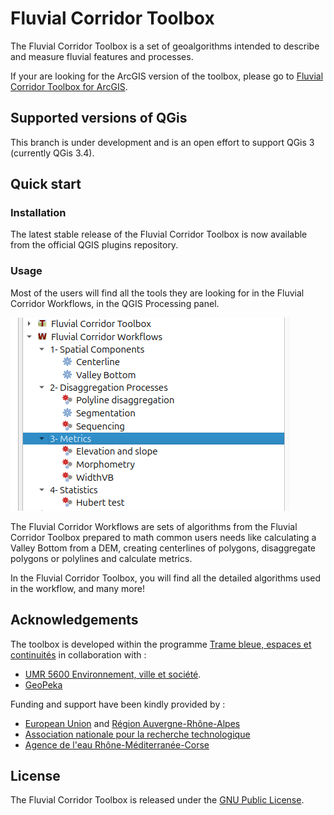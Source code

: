 # Fluvial Corridor Toolbox

The Fluvial Corridor Toolbox is a set of geoalgorithms intended to describe and measure fluvial features and processes.

If your are looking for the ArcGIS version of the toolbox,
please go to [Fluvial Corridor Toolbox for ArcGIS](https://github.com/EVS-GIS/Fluvial-Corridor-Toolbox-ArcGIS).

## Supported versions of QGis

This branch is under development and is an open effort to support QGis 3 (currently QGis 3.4).

## Quick start

### Installation

The latest stable release of the Fluvial Corridor Toolbox is now available from the official QGIS plugins repository. 

### Usage

Most of the users will find all the tools they are looking for in the Fluvial Corridor Workflows, in the QGIS Processing panel.

![The FCT Workflows in the QGIS toolbox](img/fct_workflows.png)

The Fluvial Corridor Workflows are sets of algorithms from the Fluvial Corridor Toolbox prepared to math common users needs like calculating a Valley Bottom from a DEM, creating centerlines of polygons, disaggregate polygons or polylines and calculate metrics.

In the Fluvial Corridor Toolbox, you will find all the detailed algorithms used in the workflow, and many more!

## Acknowledgements

The toolbox is developed within the programme
[Trame bleue, espaces et continuités](https://www.tramebleue.fr/)
in collaboration with :

* [UMR 5600 Environnement, ville et société](http://umr5600.cnrs.fr/fr/accueil/).
* [GeoPeka](http://www.geopeka.com)

Funding and support have been kindly provided by :

* [European Union](http://www.europe-en-france.gouv.fr/Centre-de-ressources/Actualites/Le-FEDER-qu-est-ce-que-c-est)
  and [Région Auvergne-Rhône-Alpes](https://www.auvergnerhonealpes.fr/)
* [Association nationale pour la recherche technologique](http://www.anrt.asso.fr/fr)
* [Agence de l'eau Rhône-Méditerranée-Corse](https://www.eaurmc.fr/)

## License

The Fluvial Corridor Toolbox is released under the [GNU Public License](https://github.com/EVS-GIS/fct-qgis/blob/master/LICENSE).
